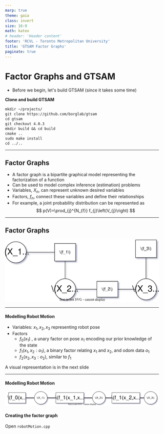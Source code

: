 ```yaml
---
marp: true
theme: gaia
class: invert
size: 16:9
math: katex
# header: 'Header content'
footer: 'RCVL - Toronto Metropolitan University'
title: 'GTSAM Factor Graphs'
paginate: true
---
```


# Factor Graphs and GTSAM
- Before we begin, let's build GTSAM (since it takes some time)

**Clone and build GTSAM**
```
mkdir ~/projects/
git clone https://github.com/borglab/gtsam
cd gtsam
git checkout 4.0.3
mkdir build && cd build
cmake ..
sudo make install
cd ../..
```
---

## Factor Graphs
- A factor graph is a bipartite graphical model representing the factorization of a function
- Can be used to model complex inference (estimation) problems
- Variables,  $X_n$, can represent unknown desired variables
- Factors, $f_n$,  connect these variables and define their relationships
- For example, a joint probability distribution can be represented as
$$
p(V)=\prod_{j}^{N_{f}} f_{j}\left(V_{j}\right)
$$


---
## Factor Graphs

![bg h:50%](./factor_graphs.drawio.svg)

---
#### Modelling Robot Motion
- Variables: $x_1, x_2, x_3$ representing robot pose
- Factors
  - $f_0(x_1)$ , a unary factor on pose $x_1$ encoding our prior knowledge of the state
  - $f_1(x_1,x_2:o_1)$, a binary factor relating $x_1$ and $x_2$, and odom data $o_1$
  - $f_2(x_2,x_3:o_2)$, similar to $f_1$

A visual representation is in the next slide

---
#### Modelling Robot Motion

![bg w:95%](./factor_graph_2.drawio.svg)

#### Creating the factor graph
Open `robotMotion.cpp`

